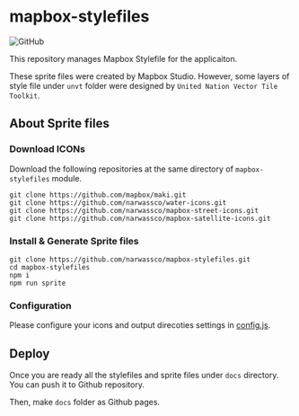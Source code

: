 # mapbox-stylefiles
![GitHub](https://img.shields.io/github/license/narwassco/mapbox-stylefiles)

This repository manages Mapbox Stylefile for the applicaiton.

These sprite files were created by Mapbox Studio. However, some layers of style file under `unvt` folder were designed by `United Nation Vector Tile Toolkit`.

## About Sprite files
### Download ICONs

Download the following repositories at the same directory of `mapbox-stylefiles` module.
```
git clone https://github.com/mapbox/maki.git
git clone https://github.com/narwassco/water-icons.git
git clone https://github.com/narwassco/mapbox-street-icons.git
git clone https://github.com/narwassco/mapbox-satellite-icons.git
```

### Install & Generate Sprite files
```
git clone https://github.com/narwassco/mapbox-stylefiles.git
cd mapbox-stylefiles
npm i
npm run sprite
```

### Configuration
Please configure your icons and output direcoties settings in [config.js](./test/config.js).

## Deploy
Once you are ready all the stylefiles and sprite files under `docs` directory. You can push it to Github repository.

Then, make `docs` folder as Github pages.
